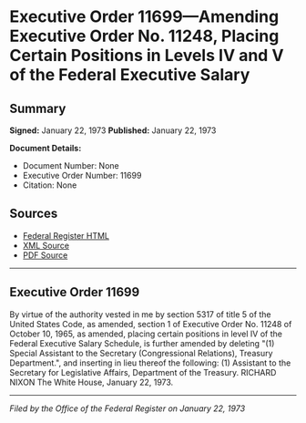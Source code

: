 # Executive Order 11699—Amending Executive Order No. 11248, Placing Certain Positions in Levels IV and V of the Federal Executive Salary

## Summary

**Signed:** January 22, 1973
**Published:** January 22, 1973

**Document Details:**
- Document Number: None
- Executive Order Number: 11699
- Citation: None

## Sources
- [Federal Register HTML](https://www.presidency.ucsb.edu/documents/executive-order-11699-amending-executive-order-no-11248-placing-certain-positions-levels)
- [XML Source](None)
- [PDF Source](None)

---

## Executive Order 11699

By virtue of the authority vested in me by section 5317 of title 5 of the United States Code, as amended, section 1 of Executive Order No. 11248 of October 10, 1965, as amended, placing certain positions in level IV of the Federal Executive Salary Schedule, is further amended by deleting "(1) Special Assistant to the Secretary (Congressional Relations), Treasury Department.", and inserting in lieu thereof the following:
    (1) Assistant to the Secretary for Legislative Affairs, Department of the Treasury.
RICHARD NIXON
The White House,
January 22, 1973.

---

*Filed by the Office of the Federal Register on January 22, 1973*
